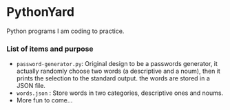 # PythonYard
Python programs I am coding to practice.

### List of items and purpose

 - `password-generator.py`: Original design to be a passwords generator, it
 actually randomly choose two words (a descriptive and a noum), then it prints
 the selection to the standard output. the words are stored in a JSON file.
 - `words.json` : Store words in two categories, descriptive ones and noums.
 - More fun to come...
